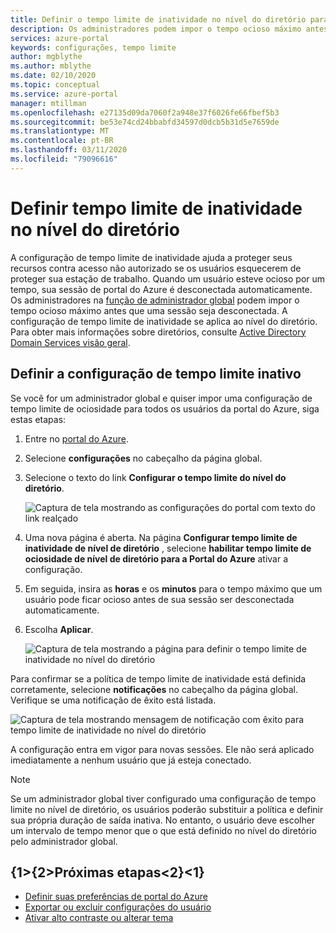 ```yaml
---
title: Definir o tempo limite de inatividade no nível do diretório para os usuários do portal do Azure | Microsoft Docs
description: Os administradores podem impor o tempo ocioso máximo antes que uma sessão seja desconectada. A política de tempo limite de inatividade é definida no nível do diretório.
services: azure-portal
keywords: configurações, tempo limite
author: mgblythe
ms.author: mblythe
ms.date: 02/10/2020
ms.topic: conceptual
ms.service: azure-portal
manager: mtillman
ms.openlocfilehash: e27135d09da7060f2a948e37f6026fe66fbef5b3
ms.sourcegitcommit: be53e74cd24bbabfd34597d0dcb5b31d5e7659de
ms.translationtype: MT
ms.contentlocale: pt-BR
ms.lasthandoff: 03/11/2020
ms.locfileid: "79096616"
---
```

# <a name="set-directory-level-inactivity-timeout"></a>Definir tempo limite de inatividade no nível do diretório

A configuração de tempo limite de inatividade ajuda a proteger seus recursos contra acesso não autorizado se os usuários esquecerem de proteger sua estação de trabalho. Quando um usuário esteve ocioso por um tempo, sua sessão de portal do Azure é desconectada automaticamente. Os administradores na [função de administrador global](../active-directory/users-groups-roles/directory-assign-admin-roles.md#global-administrator--company-administrator) podem impor o tempo ocioso máximo antes que uma sessão seja desconectada. A configuração de tempo limite de inatividade se aplica ao nível do diretório. Para obter mais informações sobre diretórios, consulte [Active Directory Domain Services visão geral](/windows-server/identity/ad-ds/get-started/virtual-dc/active-directory-domain-services-overview).

## <a name="configure-the-inactive-timeout-setting"></a>Definir a configuração de tempo limite inativo

Se você for um administrador global e quiser impor uma configuração de tempo limite de ociosidade para todos os usuários da portal do Azure, siga estas etapas:

1. Entre no [portal do Azure](https://portal.azure.com).
2. Selecione **configurações** no cabeçalho da página global.
3. Selecione o texto do link **Configurar o tempo limite do nível do diretório**.

    ![Captura de tela mostrando as configurações do portal com texto do link realçado](./media/admin-timeout/settings.png)

4. Uma nova página é aberta. Na página **Configurar tempo limite de inatividade de nível de diretório** , selecione **habilitar tempo limite de ociosidade de nível de diretório para a Portal do Azure** ativar a configuração.
5. Em seguida, insira as **horas** e os **minutos** para o tempo máximo que um usuário pode ficar ocioso antes de sua sessão ser desconectada automaticamente.
6. Escolha **Aplicar**.

    ![Captura de tela mostrando a página para definir o tempo limite de inatividade no nível do diretório](./media/admin-timeout/configure.png)

Para confirmar se a política de tempo limite de inatividade está definida corretamente, selecione **notificações** no cabeçalho da página global. Verifique se uma notificação de êxito está listada.

  ![Captura de tela mostrando mensagem de notificação com êxito para tempo limite de inatividade no nível do diretório](./media/admin-timeout/confirmation.png)

A configuração entra em vigor para novas sessões. Ele não será aplicado imediatamente a nenhum usuário que já esteja conectado.

> [!NOTE]
> Se um administrador global tiver configurado uma configuração de tempo limite no nível de diretório, os usuários poderão substituir a política e definir sua própria duração de saída inativa. No entanto, o usuário deve escolher um intervalo de tempo menor que o que está definido no nível do diretório pelo administrador global.
>

## <a name="next-steps"></a>{1&gt;{2&gt;Próximas etapas&lt;2}&lt;1}

* [Definir suas preferências de portal do Azure](set-preferences.md)
* [Exportar ou excluir configurações do usuário](azure-portal-export-delete-settings.md)
* [Ativar alto contraste ou alterar tema](azure-portal-change-theme-high-contrast.md)

